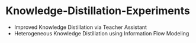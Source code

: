 # Knowledge-Distillation-Experiments

- Improved Knowledge Distillation via Teacher Assistant
- Heterogeneous Knowledge Distillation using Information Flow Modeling
